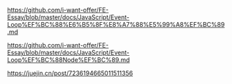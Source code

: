 https://github.com/i-want-offer/FE-Essay/blob/master/docs/JavaScript/Event-Loop%EF%BC%88%E6%B5%8F%E8%A7%88%E5%99%A8%EF%BC%89.md

https://github.com/i-want-offer/FE-Essay/blob/master/docs/JavaScript/Event-Loop%EF%BC%88Node%EF%BC%89.md

https://juejin.cn/post/7236194665011511356